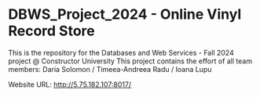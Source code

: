 # DBWS_Project_2024 - Online Vinyl Record Store


This is the repository for the Databases and Web Services - Fall 2024 project @ Constructor University
This project contains the effort of all team members: Daria Solomon / Timeea-Andreea Radu / Ioana Lupu


Website URL: http://5.75.182.107:8017/

